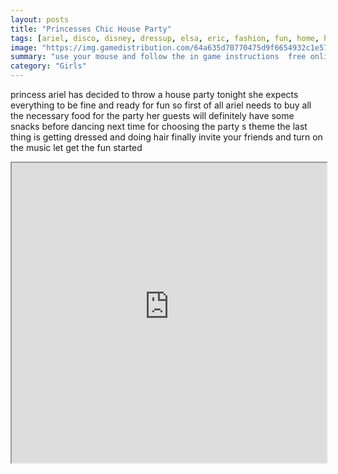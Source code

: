 ```yaml
---
layout: posts
title: "Princesses Chic House Party"
tags: [ariel, disco, disney, dressup, elsa, eric, fashion, fun, home, house, party, pocahontas, princess, style, free, online, games, oyna, game, free, games, play, play, games]
image: "https://img.gamedistribution.com/64a635d70770475d9f6654932c1e57d5.jpg"
summary: "use your mouse and follow the in game instructions  free online games oyna game free games play play games"
category: "Girls"
---
```


princess ariel has decided to throw a house party tonight she expects everything to be fine and ready for fun so first of all ariel needs to buy all the necessary food for the party her guests will definitely have some snacks before dancing next time for choosing the party s theme the last thing is getting dressed and doing hair finally invite your friends and turn on the music let get the fun started

<iframe width="100%" height="480px;" src="https://html5.gamedistribution.com/64a635d70770475d9f6654932c1e57d5/"></iframe>